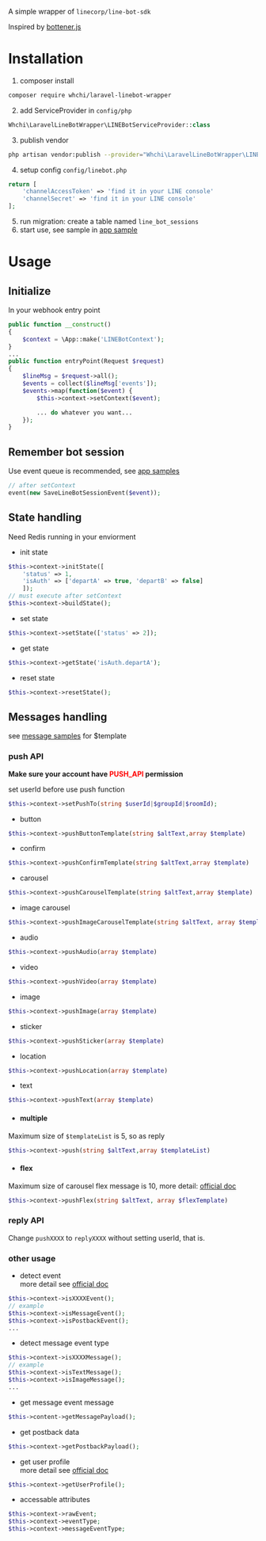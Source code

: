 A simple wrapper of `linecorp/line-bot-sdk`

Inspired by [bottener.js](https://github.com/Yoctol/bottender)

# Installation
1. composer install
```bash
composer require whchi/laravel-linebot-wrapper
```
2. add ServiceProvider in `config/php`
```php
Whchi\LaravelLineBotWrapper\LINEBotServiceProvider::class
```
3. publish vendor
```bash
php artisan vendor:publish --provider="Whchi\LaravelLineBotWrapper\LINEBotServiceProvider"
```
4. setup config `config/linebot.php`
```php
return [
    'channelAccessToken' => 'find it in your LINE console'
    'channelSecret' => 'find it in your LINE console'
];
```
5. run migration: create a table named `line_bot_sessions`
6. start use, see sample in [app sample](https://github.com/whchi/laravel-linebot-wrapper/tree/master/samples/app)

# Usage
## Initialize
In your webhook entry point
```php
public function __construct()
{
    $context = \App::make('LINEBotContext');
}
...
public function entryPoint(Request $request)
{
    $lineMsg = $request->all();
    $events = collect($lineMsg['events']);
    $events->map(function($event) {
        $this->context->setContext($event);

        ... do whatever you want...
    });
}
```
## Remember bot session
Use event queue is recommended, see [app samples](https://github.com/whchi/laravel-linebot-wrapper/tree/master/samples/app)
```php
// after setContext
event(new SaveLineBotSessionEvent($event));
```
## State handling
Need Redis running in your enviorment
* init state
```php
$this->context->initState([
    'status' => 1,
    'isAuth' => ['departA' => true, 'departB' => false]
    ]);
// must execute after setContext
$this->context->buildState();
```
* set state
```php
$this->context->setState(['status' => 2]);
```
* get state
```php
$this->context->getState('isAuth.departA');
```
* reset state
```php
$this->context->resetState();
```
## Messages handling
see [message samples](https://github.com/whchi/laravel-linebot-wrapper/tree/master/samples/message) for $template
### push API
**Make sure your account have <font color="red">PUSH_API</font> permission**

set userId before use push function
```php
$this->context->setPushTo(string $userId|$groupId|$roomId);
```
* button
```php
$this->context->pushButtonTemplate(string $altText,array $template)
```
* confirm
```php
$this->context->pushConfirmTemplate(string $altText,array $template)
```
* carousel
```php
$this->context->pushCarouselTemplate(string $altText,array $template)
```
* image carousel
```php
$this->context->pushImageCarouselTemplate(string $altText, array $template)
```
* audio
```php
$this->context->pushAudio(array $template)
```
* video
```php
$this->context->pushVideo(array $template)
```
* image
```php
$this->context->pushImage(array $template)
```
* sticker
```php
$this->context->pushSticker(array $template)
```
* location
```php
$this->context->pushLocation(array $template)
```
* text
```php
$this->context->pushText(array $template)
```
* #### multiple
Maximum size of `$templateList` is 5, so as reply
```php
$this->context->push(string $altText,array $templateList)
```
* #### flex
Maximum size of carousel flex message is 10, more detail: [official doc](https://developers.line.biz/en/docs/messaging-api/using-flex-messages/)
```php
$this->context->pushFlex(string $altText, array $flexTemplate)
```
### reply API
Change `pushXXXX` to `replyXXXX` without setting userId, that is.
### other usage
* detect event\
more detail see [official doc](https://developers.line.biz/en/reference/messaging-api/#message-event)
```php
$this->context->isXXXXEvent();
// example
$this->context->isMessageEvent();
$this->context->isPostbackEvent();
...
```
* detect message event type
```php
$this->context->isXXXXMessage();
// example
$this->context->isTextMessage();
$this->context->isImageMessage();
...
```
* get message event message
```php
$this->content->getMessagePayload();
```
* get postback data
```php
$this->context->getPostbackPayload();
```
* get user profile\
more detail see [official doc](https://developers.line.biz/en/reference/messaging-api/#get-profile)
```php
$this->context->getUserProfile();
```
* accessable attributes
```php
$this->context->rawEvent;
$this->context->eventType;
$this->context->messageEventType;
```
